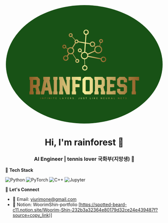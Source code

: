 <div align="center">
 <img src="images/225695060.png" width = 500 style="border-radius: 50%" />
  <h1>Hi, I'm <strong>rainforest 🌿</strong></h1>
  <h3>AI Engineer | tennis lover 국화부(지망생) 🎾</h3>
</div>

🌳 **Tech Stack**

![Python](https://img.shields.io/badge/Python-3776AB?style=flat&logo=python&logoColor=white)
![PyTorch](https://img.shields.io/badge/PyTorch-EE4C2C?style=flat&logo=pytorch&logoColor=white)
![C++](https://img.shields.io/badge/C++-00599C?style=flat&logo=c%2B%2B&logoColor=white)
![Jupyter](https://img.shields.io/badge/Jupyter-F37626?style=flat&logo=jupyter&logoColor=white)

🌳 **Let's Connect**

- 🌿 Email: [yiurimone@gmail.com](yiurimone@gmail.com)  
- 🌿 Notion: WoorimShin-portfolio [https://spotted-beard-c11.notion.site/Woorim-Shin-232b3a32364e80179d32ce24e439487f?source=copy_link)]
  
